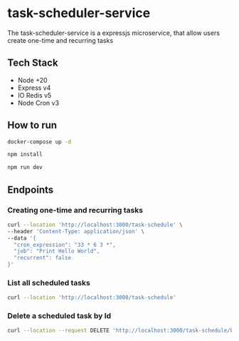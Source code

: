 # task-scheduler-service

The task-scheduler-service is a expressjs microservice, that allow users create one-time and recurring tasks

## Tech Stack

- Node +20
- Express v4
- IO Redis v5
- Node Cron v3

## How to run

```bash
docker-compose up -d
```

```bash
npm install
```

```bash
npm run dev
```

## Endpoints

### Creating one-time and recurring tasks

```bash
curl --location 'http://localhost:3000/task-schedule' \
--header 'Content-Type: application/json' \
--data '{
  "cron_expression": "33 * 6 3 *",
  "job": "Print Hello World",
  "recurrent": false
}'
```

### List all scheduled tasks

```bash
curl --location 'http://localhost:3000/task-schedule'
```

### Delete a scheduled task by Id

```bash
curl --location --request DELETE 'http://localhost:3000/task-schedule/b3cdbdef-fd85-417f-9ecd-e8c5af16785e'
```